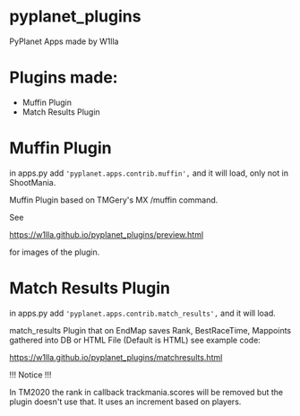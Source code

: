 # pyplanet_plugins
PyPlanet Apps made by W1lla

# Plugins made:

- Muffin Plugin 
- Match Results Plugin

# Muffin Plugin

in apps.py add ```'pyplanet.apps.contrib.muffin',``` and it will load, only not in ShootMania.

Muffin Plugin based on TMGery's MX /muffin command.

See 

https://w1lla.github.io/pyplanet_plugins/preview.html

for images of the plugin.

# Match Results Plugin

in apps.py add ```'pyplanet.apps.contrib.match_results',``` and it will load.

match_results Plugin that on EndMap saves Rank, BestRaceTime, Mappoints gathered into DB or HTML File (Default is HTML)
see example code:

https://w1lla.github.io/pyplanet_plugins/matchresults.html

!!! Notice !!!

In TM2020 the rank in callback trackmania.scores will be removed but the plugin doesn't use that. It uses an increment based on players.
